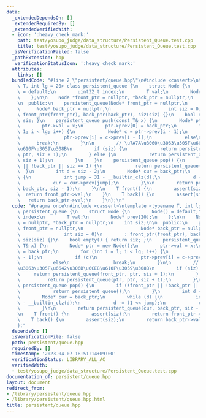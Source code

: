```yaml
---
data:
  _extendedDependsOn: []
  _extendedRequiredBy: []
  _extendedVerifiedWith:
  - icon: ':heavy_check_mark:'
    path: test/yosupo_judge/data_structure/Persistent_Queue.test.cpp
    title: test/yosupo_judge/data_structure/Persistent_Queue.test.cpp
  _isVerificationFailed: false
  _pathExtension: hpp
  _verificationStatusIcon: ':heavy_check_mark:'
  attributes:
    links: []
  bundledCode: "#line 2 \"persistent/queue.hpp\"\n#include <cassert>\ntemplate <typename\
    \ T, int lg = 20> class persistent_queue {\n    struct Node {\n        Node()\
    \ = default;\n        uint32_t index;\n        T val;\n        Node* prev[20];\n\
    \    };\n\n    Node *front_ptr = nullptr, *back_ptr = nullptr;\n    int siz;\n\
    \n  public:\n    persistent_queue(Node* front_ptr = nullptr,\n               \
    \      Node* back_ptr = nullptr,\n                     int siz = 0)\n        :\
    \ front_ptr(front_ptr), back_ptr(back_ptr), siz(siz) {}\n    bool empty() { return\
    \ siz; }\n    persistent_queue push(const T& x) {\n        Node* ptr = new Node();\n\
    \        ptr->val = x;\n        ptr->prev[0] = back_ptr;\n        for (int i =\
    \ 1; i < lg; i++) {\n            Node* c = ptr->prev[i - 1];\n            if (c)\n\
    \                ptr->prev[i] = c->prev[i - 1];\n            else\n          \
    \      break;\n        }\n\n        // \u7A7A\u3060\u3063\u305F\u6642\u306B\u6CE8\
    \u610F\u3059\u308B\n        if (siz) {\n            return persistent_queue(front_ptr,\
    \ ptr, siz + 1);\n        } else {\n            return persistent_queue(ptr, ptr,\
    \ siz + 1);\n        }\n    }\n    persistent_queue pop() {\n        if (!front_ptr\
    \ || !back_ptr || siz == 1) {\n            return persistent_queue();\n      \
    \  }\n        int d = siz - 2;\n        Node* cur = back_ptr;\n        while (d)\
    \ {\n            int jump = 31 - __builtin_clz(d);\n            d -= (1 << jump);\n\
    \            cur = cur->prev[jump];\n        }\n\n        return persistent_queue(cur,\
    \ back_ptr, siz - 1);\n    }\n\n    T front() {\n        assert(siz);\n      \
    \  return front_ptr->val;\n    }\n    T back() {\n        assert(siz);\n     \
    \   return back_ptr->val;\n    }\n};\n"
  code: "#pragma once\n#include <cassert>\ntemplate <typename T, int lg = 20> class\
    \ persistent_queue {\n    struct Node {\n        Node() = default;\n        uint32_t\
    \ index;\n        T val;\n        Node* prev[20];\n    };\n\n    Node *front_ptr\
    \ = nullptr, *back_ptr = nullptr;\n    int siz;\n\n  public:\n    persistent_queue(Node*\
    \ front_ptr = nullptr,\n                     Node* back_ptr = nullptr,\n     \
    \                int siz = 0)\n        : front_ptr(front_ptr), back_ptr(back_ptr),\
    \ siz(siz) {}\n    bool empty() { return siz; }\n    persistent_queue push(const\
    \ T& x) {\n        Node* ptr = new Node();\n        ptr->val = x;\n        ptr->prev[0]\
    \ = back_ptr;\n        for (int i = 1; i < lg; i++) {\n            Node* c = ptr->prev[i\
    \ - 1];\n            if (c)\n                ptr->prev[i] = c->prev[i - 1];\n\
    \            else\n                break;\n        }\n\n        // \u7A7A\u3060\
    \u3063\u305F\u6642\u306B\u6CE8\u610F\u3059\u308B\n        if (siz) {\n       \
    \     return persistent_queue(front_ptr, ptr, siz + 1);\n        } else {\n  \
    \          return persistent_queue(ptr, ptr, siz + 1);\n        }\n    }\n   \
    \ persistent_queue pop() {\n        if (!front_ptr || !back_ptr || siz == 1) {\n\
    \            return persistent_queue();\n        }\n        int d = siz - 2;\n\
    \        Node* cur = back_ptr;\n        while (d) {\n            int jump = 31\
    \ - __builtin_clz(d);\n            d -= (1 << jump);\n            cur = cur->prev[jump];\n\
    \        }\n\n        return persistent_queue(cur, back_ptr, siz - 1);\n    }\n\
    \n    T front() {\n        assert(siz);\n        return front_ptr->val;\n    }\n\
    \    T back() {\n        assert(siz);\n        return back_ptr->val;\n    }\n\
    };"
  dependsOn: []
  isVerificationFile: false
  path: persistent/queue.hpp
  requiredBy: []
  timestamp: '2023-04-07 18:51:14+09:00'
  verificationStatus: LIBRARY_ALL_AC
  verifiedWith:
  - test/yosupo_judge/data_structure/Persistent_Queue.test.cpp
documentation_of: persistent/queue.hpp
layout: document
redirect_from:
- /library/persistent/queue.hpp
- /library/persistent/queue.hpp.html
title: persistent/queue.hpp
---
```

